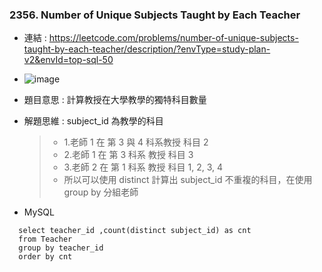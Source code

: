### 2356. Number of Unique Subjects Taught by Each Teacher
* 連結 : https://leetcode.com/problems/number-of-unique-subjects-taught-by-each-teacher/description/?envType=study-plan-v2&envId=top-sql-50
* ![image](https://github.com/Ricky7737/LeetCodeSQLPractise/assets/58324475/3b710596-8d95-4a64-b79e-898b2821f879)

* 題目意思 : 計算教授在大學教學的獨特科目數量
* 解題思維 : subject_id 為教學的科目
  > * 1.老師 1 在 第 3 與 4 科系教授 科目 2
  > * 2.老師 1 在 第 3 科系 教授 科目 3
  > * 3.老師 2 在 第 1 科系 教授 科目 1, 2, 3, 4
  > *  所以可以使用 distinct 計算出 subject_id 不重複的科目，在使用 group by 分組老師

* MySQL
```
  select teacher_id ,count(distinct subject_id) as cnt
  from Teacher
  group by teacher_id
  order by cnt
```








